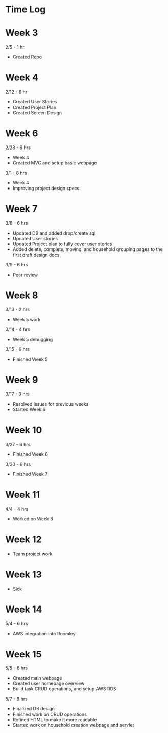 # Time Log

# Week 3
2/5 - 1 hr
- Created Repo

# Week 4
2/12 - 6 hr
- Created User Stories
- Created Project Plan
- Created Screen Design

# Week 6
2/28 - 6 hrs
- Week 4
- Created MVC and setup basic webpage

3/1 - 8 hrs
- Week 4
- Improving project design specs


# Week 7
3/8 - 6 hrs
- Updated DB and added drop/create sql 
- Updated User stories
- Updated Project plan to fully cover user stories
- Added delete, complete, moving, and household grouping pages to the first draft design docs

3/9 - 6 hrs
- Peer review

# Week 8
3/13 - 2 hrs
- Week 5 work

3/14 - 4 hrs
- Week 5 debugging

3/15 - 6 hrs
- Finished Week 5

# Week 9
3/17 - 3 hrs
- Resolved Issues for previous weeks
- Started Week 6

# Week 10
3/27 - 6 hrs
- Finished Week 6

3/30 - 6 hrs
- Finished Week 7

# Week 11
4/4 - 4 hrs
- Worked on Week 8

# Week 12
- Team project work

# Week 13
- Sick

# Week 14
5/4 - 6 hrs
- AWS integration into Roomley

# Week 15
5/5 - 8 hrs
- Created main webpage 
- Created user homepage overview
- Build task CRUD operations, and setup AWS RDS

5/7 - 8 hrs
- Finalized DB design
- Finished work on CRUD operations
- Refined HTML to make it more readable
- Started work on household creation webpage and servlet